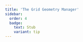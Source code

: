 ```yaml
---
title: 'The Grid Geometry Manager'
sidebar:
  order: 4
  badge:
    text: Stub
    variant: tip
---
```


 